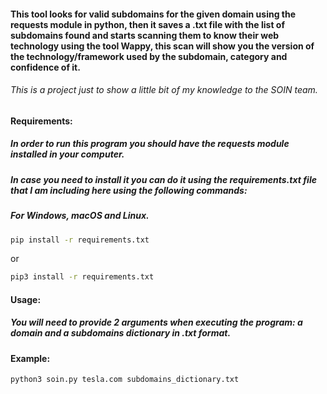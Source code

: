 #### This tool looks for valid subdomains for the given domain using the requests module in python, then it saves a .txt file with the list of subdomains found and starts scanning them to know their web technology using the tool Wappy, this scan will show you the version of the technology/framework used by the subdomain, category and confidence of it.

###### This is a project just to show a little bit of my knowledge to the SOIN team.

#### Requirements:

##### In order to run this program you should have the requests module installed in your computer.
##### In case you need to install it you can do it using the requirements.txt file that I am including here using the following commands:

##### For Windows, macOS and Linux.
```bash
pip install -r requirements.txt
```
or
```bash
pip3 install -r requirements.txt
```

#### Usage:

##### You will need to provide 2 arguments when executing the program: a domain and a subdomains dictionary in .txt format.

#### Example:
```bash
python3 soin.py tesla.com subdomains_dictionary.txt
```
